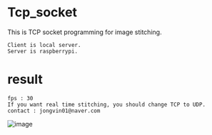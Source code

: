 # Tcp_socket

   This is TCP socket programming for image stitching.
    
    Client is local server. 
    Server is raspberrypi. 
  
# result

    fps : 30
    If you want real time stitching, you should change TCP to UDP. 
    contact : jongvin01@naver.com

![image](https://user-images.githubusercontent.com/72599051/112907916-95edac00-9129-11eb-9cda-d7069629f063.png)

    


  


